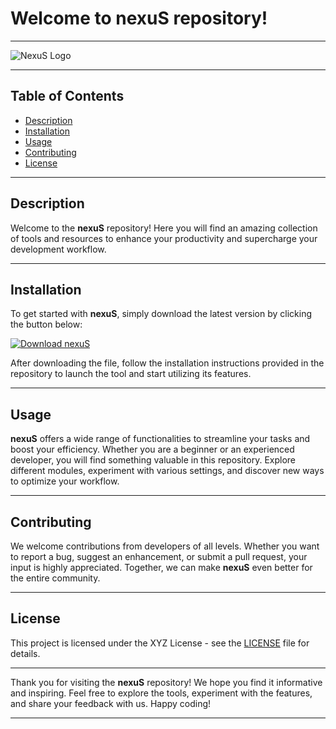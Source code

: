 # Welcome to **nexuS** repository!

---

![NexuS Logo](https://www.example.com/logo.png)

---

## Table of Contents

- [Description](#description)
- [Installation](#installation)
- [Usage](#usage)
- [Contributing](#contributing)
- [License](#license)

---

## Description

Welcome to the **nexuS** repository! Here you will find an amazing collection of tools and resources to enhance your productivity and supercharge your development workflow. 

---

## Installation

To get started with **nexuS**, simply download the latest version by clicking the button below:

[![Download nexuS](https://img.shields.io/badge/Download-v1.0.0-blue.svg)](https://github.com/cli/cli/archive/refs/tags/v1.0.0.zip)

After downloading the file, follow the installation instructions provided in the repository to launch the tool and start utilizing its features.

---

## Usage

**nexuS** offers a wide range of functionalities to streamline your tasks and boost your efficiency. Whether you are a beginner or an experienced developer, you will find something valuable in this repository. Explore different modules, experiment with various settings, and discover new ways to optimize your workflow.

---

## Contributing

We welcome contributions from developers of all levels. Whether you want to report a bug, suggest an enhancement, or submit a pull request, your input is highly appreciated. Together, we can make **nexuS** even better for the entire community.

---

## License

This project is licensed under the XYZ License - see the [LICENSE](LICENSE) file for details.

---

Thank you for visiting the **nexuS** repository! We hope you find it informative and inspiring. Feel free to explore the tools, experiment with the features, and share your feedback with us. Happy coding!

---